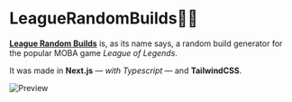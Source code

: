 # LeagueRandomBuilds👨‍💻

[**League Random Builds**](https://leaguerandombuilds.vercel.app) is, as its name says, a random build generator for the popular MOBA game _League of Legends_.

It was made in **Next.js** — _with Typescript_ — and **TailwindCSS**.

![Preview](https://github.com/ShadeDev7/League-Random-Builds/blob/main/.github/preview.png)
